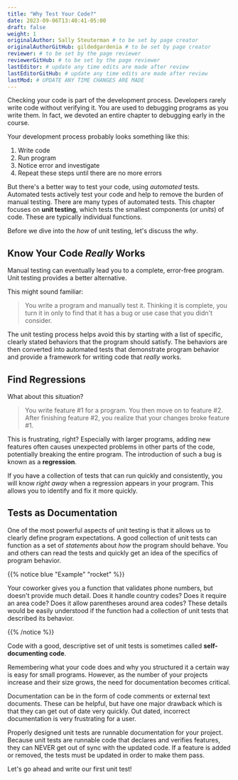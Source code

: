```yaml
---
title: "Why Test Your Code?"
date: 2023-09-06T13:40:41-05:00
draft: false
weight: 1
originalAuthor: Sally Steuterman # to be set by page creator
originalAuthorGitHub: gildedgardenia # to be set by page creator
reviewer: # to be set by the page reviewer
reviewerGitHub: # to be set by the page reviewer
lastEditor: # update any time edits are made after review
lastEditorGitHub: # update any time edits are made after review
lastMod: # UPDATE ANY TIME CHANGES ARE MADE
---
```


Checking your code is part of the development process. Developers rarely write
code without verifying it. You are used to debugging programs as you write
them. In fact, we devoted an entire chapter to
debugging early in the course.

Your development process probably looks something like this:

1. Write code
1. Run program
1. Notice error and investigate
1. Repeat these steps until there are no more errors

But there's a better way to test your code, using *automated* tests. Automated tests actively test your code and help to remove the
burden of manual testing. There are many types of automated tests. This chapter focuses on **unit testing**, which tests the smallest
components (or *units*) of code. These are typically individual functions.

Before we dive into the *how* of unit testing, let's discuss the *why*.

## Know Your Code *Really* Works

Manual testing can eventually lead you to a complete, error-free program. Unit testing provides a better alternative.

This might sound familiar:

> You write a program and manually test it. Thinking it is complete, you turn it in only to find that it has a bug or use case that you didn't consider.

The unit testing process helps avoid this by starting with a list of specific, clearly stated
behaviors that the program should satisfy. The behaviors are then converted into automated tests that demonstrate
program behavior and provide a framework for writing code that *really* works.

## Find Regressions

What about this situation?

> You write feature #1 for a program. You then move on to feature #2. After finishing feature #2, you realize that your changes broke feature #1.

This is frustrating, right? Especially with larger programs, adding new features often causes unexpected
problems in other parts of the code, potentially breaking the entire program. The introduction of such a bug is
known as a **regression**.

If you have a collection of tests that can run quickly and consistently, you will know *right away* when a
regression appears in your program. This allows you to identify and fix it more quickly.

## Tests as Documentation

One of the most powerful aspects of unit testing is that it allows us to clearly define program expectations.
A good collection of unit tests can function as a set of *statements* about *how*
the program should behave. You and others can read the tests and quickly get an idea of the specifics of
program behavior.

{{% notice blue "Example" "rocket" %}}

   Your coworker gives you a function that validates phone numbers, but doesn't provide much detail. Does it handle country codes? Does it require an area code? Does it allow parentheses around area codes? These details would be easily understood if the function had a collection of unit tests that described its behavior.

{{% /notice %}}

Code with a good, descriptive set of unit tests is sometimes called **self-documenting code**.

Remembering what your code does and why you structured it a certain way is easy for small programs.
However, as the number of your projects increase and their size grows, the need for documentation
becomes critical.

Documentation can be in the form of code comments or external text documents. These can
be helpful, but have one major drawback which is that they can get out of date very
quickly. Out dated, incorrect documentation is very frustrating for a user.

Properly designed unit tests are runnable documentation for your project. Because unit
tests are runnable code that declares and verifies features, they can NEVER get out of
sync with the updated code. If a feature is added or removed, the tests must be updated
in order to make them pass.

Let's go ahead and write our first unit test!